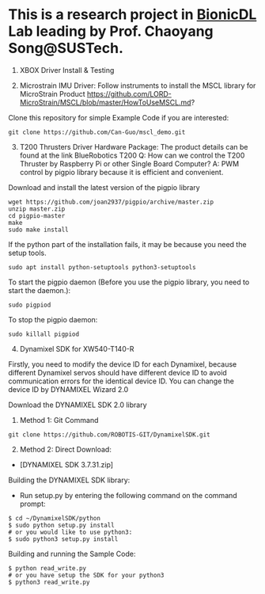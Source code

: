 
# This is a research project in [BionicDL](https://bionicdl.ancorasir.com/) Lab leading by Prof. Chaoyang Song@SUSTech.

1. XBOX Driver Install & Testing


2. Microstrain IMU Driver:
Follow instruments to install the MSCL library for MicroStrain Product
https://github.com/LORD-MicroStrain/MSCL/blob/master/HowToUseMSCL.md?

Clone this repository for simple Example Code if you are interested:
```
git clone https://github.com/Can-Guo/mscl_demo.git
```

3. T200 Thrusters Driver Hardware Package:
The product details can be found at the link BlueRobotics T200
Q: How can we control the T200 Thruster by Raspberry Pi or other Single Board Computer?
A: PWM control by pigpio library because it is efficient and convenient.

Download and install the latest version of the pigpio library

```
wget https://github.com/joan2937/pigpio/archive/master.zip
unzip master.zip
cd pigpio-master
make
sudo make install
```
If the python part of the installation fails, it may be because you need the setup tools.
```
sudo apt install python-setuptools python3-setuptools
```
To start the pigpio daemon (Before you use the pigpio library, you need to start the daemon.):
```
sudo pigpiod
```
To stop the pigpio daemon:
```
sudo killall pigpiod
```

4. Dynamixel SDK for XW540-T140-R

Firstly, you need to modify the device ID for each Dynamixel, because different Dynamixel servos should have different device ID to avoid communication errors for the identical device ID.
You can change the device ID by DYNAMIXEL Wizard 2.0 

Download the DYNAMIXEL SDK 2.0 library

1) Method 1: Git Command
```
git clone https://github.com/ROBOTIS-GIT/DynamixelSDK.git
```

2) Method 2: Direct Download:
- [DYNAMIXEL SDK 3.7.31.zip]

Building the DYNAMIXEL SDK library:

- Run setup.py by entering the following command on the command prompt:

```
$ cd ~/DynamixelSDK/python 
$ sudo python setup.py install
# or you would like to use python3:
$ sudo python3 setup.py install
```
Building and running the Sample Code:
```
$ python read_write.py
# or you have setup the SDK for your python3
$ python3 read_write.py
```
